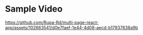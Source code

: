 # Sample Video


https://github.com/Rupa-Rd/multi-page-react-app/assets/102663541/d0e7faef-1e44-4d08-aecd-b17937638a9b

